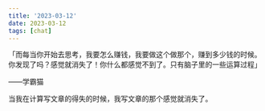 ```yaml
---
title: '2023-03-12'
date: 2023-03-12
tags: [chat]
---
```


「而每当你开始去思考，我要怎么赚钱，我要做这个做那个，赚到多少钱的时候。你发现了吗？感觉就消失了！你什么都感觉不到了。只有脑子里的一些运算过程」

——学霸猫

当我在计算写文章的得失的时候，我写文章的那个感觉就消失了。
